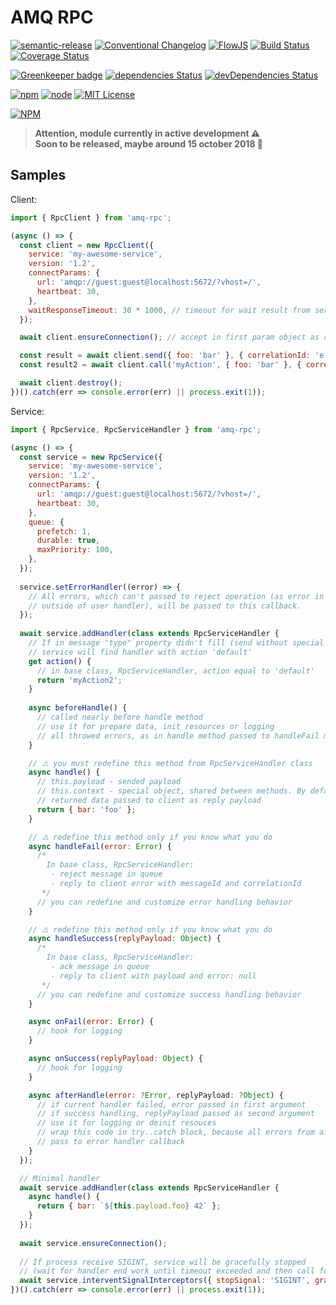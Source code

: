 # AMQ RPC

[![semantic-release](https://img.shields.io/badge/%20%20%F0%9F%93%A6%F0%9F%9A%80-semantic--release-e10079.svg)](https://github.com/semantic-release/semantic-release)
[![Conventional Changelog](https://img.shields.io/badge/changelog-conventional-brightgreen.svg)](https://github.com/conventional-changelog/conventional-changelog/tree/master/packages/conventional-changelog-angular)
[![FlowJS](https://img.shields.io/badge/flow-v0.69-yellow.svg)](https://flow.org/en/)
[![Build Status](https://travis-ci.org/CheerlessCloud/amq-rpc.svg?branch=master)](https://travis-ci.org/CheerlessCloud/amq-rpc)
[![Coverage Status](https://coveralls.io/repos/github/CheerlessCloud/amq-rpc/badge.svg?branch=master)](https://coveralls.io/github/CheerlessCloud/amq-rpc?branch=master)

[![Greenkeeper badge](https://badges.greenkeeper.io/CheerlessCloud/amq-rpc.svg)](https://greenkeeper.io/)
[![dependencies Status](https://david-dm.org/CheerlessCloud/amq-rpc/status.svg)](https://david-dm.org/CheerlessCloud/amq-rpc)
[![devDependencies Status](https://david-dm.org/CheerlessCloud/amq-rpc/dev-status.svg)](https://david-dm.org/CheerlessCloud/amq-rpc?type=dev)

[![npm](https://img.shields.io/npm/v/amq-rpc.svg)]()
[![node](https://img.shields.io/node/v/amq-rpc.svg)]()
[![MIT License](https://img.shields.io/npm/l/amq-rpc.svg)]()

[![NPM](https://nodei.co/npm/amq-rpc.png?downloads=true&downloadRank=true&stars=true)](https://nodei.co/npm/eerror/)


> **Attention, module currently in active development ⚠️**<br>**Soon to be released, maybe around
 15 october 2018 🖖**
 
## Samples
Client:

```javascript
import { RpcClient } from 'amq-rpc';

(async () => {
  const client = new RpcClient({
    service: 'my-awesome-service',
    version: '1.2',
    connectParams: {
      url: 'amqp://guest:guest@localhost:5672/?vhost=/',
      heartbeat: 30,
    },
    waitResponseTimeout: 30 * 1000, // timeout for wait result from service
  });

  await client.ensureConnection(); // accept in first param object as connectParams in constructor

  const result = await client.send({ foo: 'bar' }, { correlationId: 'e.g. nginx req id' });
  const result2 = await client.call('myAction', { foo: 'bar' }, { correlationId: 'e.g. nginx req id' });

  await client.destroy();
})().catch(err => console.error(err) || process.exit(1));
```

Service:

```javascript
import { RpcService, RpcServiceHandler } from 'amq-rpc';

(async () => {
  const service = new RpcService({
    service: 'my-awesome-service',
    version: '1.2',
    connectParams: {
      url: 'amqp://guest:guest@localhost:5672/?vhost=/',
      heartbeat: 30,
    },
    queue: {
      prefetch: 1,
      durable: true,
      maxPriority: 100,
    },
  });
  
  service.setErrorHandler((error) => {
    // All errors, which can't passed to reject operation (as error in subscriber function,
    // outside of user handler), will be passed to this callback.
  });
  
  await service.addHandler(class extends RpcServiceHandler {
    // If in message "type" property didn't fill (send without special options),
    // service will find handler with action 'default' 
    get action() {
      // in base class, RpcServiceHandler, action equal to 'default'
      return 'myAction2';
    }
  
    async beforeHandle() {
      // called nearly before handle method
      // use it for prepare data, init resources or logging
      // all throwed errors, as in handle method passed to handleFail method
    }

    // ⚠️ you must redefine this method from RpcServiceHandler class
    async handle() {
      // this.payload - sended payload
      // this.context - special object, shared between methods. By default equal to {}.
      // returned data passed to client as reply payload
      return { bar: 'foo' };
    }

    // ⚠️ redefine this method only if you know what you do
    async handleFail(error: Error) {
      /*
        In base class, RpcServiceHandler:
         - reject message in queue
         - reply to client error with messageId and correlationId
       */
      // you can redefine and customize error handling behavior 
    }

    // ⚠️ redefine this method only if you know what you do
    async handleSuccess(replyPayload: Object) {
      /*
        In base class, RpcServiceHandler:
         - ack message in queue
         - reply to client with payload and error: null
       */
      // you can redefine and customize success handling behavior 
    }

    async onFail(error: Error) {
      // hook for logging
    }

    async onSuccess(replyPayload: Object) {
      // hook for logging
    }

    async afterHandle(error: ?Error, replyPayload: ?Object) {
      // if current handler failed, error passed in first argument
      // if success handling, replyPayload passed as second argument
      // use it for logging or deinit resouces
      // wrap this code in try..catch block, because all errors from afterHandle method just 
      // pass to error handler callback
    }
  });

  // Minimal handler
  await service.addHandler(class extends RpcServiceHandler {
    async handle() {
      return { bar: `${this.payload.foo} 42` };
    }
  });
  
  await service.ensureConnection();
  
  // If process receive SIGINT, service will be gracefully stopped
  // (wait for handler end work until timeout exceeded and then call for process.exit())
  await service.interventSignalInterceptors({ stopSignal: 'SIGINT', gracefulStopTimeout: 10 * 1000 });
})().catch(err => console.error(err) || process.exit(1));
```
